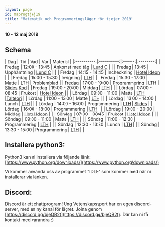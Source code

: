 ```yaml
---
layout: page
id: maprogtjej19
title: "Matematik och Programmeringsläger för tjejer 2019"
---
```


#### 10 - 12 maj 2019

## Schema

| Dag        | Tid       | Vad   | Var     | Material |
|:----------:|:----------:|:------:|:--------:|
| Fredag | 12:00 - 13:45 | Ankomst med tåg | [Lund C](https://goo.gl/maps/e2wLFsP6aU9Vwi2y9) | |
| Fredag | 13:45         | Upphämtning | [Lund C](https://goo.gl/maps/e2wLFsP6aU9Vwi2y9) | |
| Fredag | 14:15 - 14:45 | Incheckning | [Hotel Ideon](https://goo.gl/maps/dWF3aWSMbTYYaRqYA) | |
| Fredag | 15:00 - 15:30 | Invigning | [LTH](https://goo.gl/maps/xfdAj8oKQwieeJtTA) | |
| Fredag | 15:30 - 17:00 | Matte | [LTH](https://goo.gl/maps/xfdAj8oKQwieeJtTA) | [Problemblad](/assets/201905/Problemlosning-Forelasning-1.pdf) |
| Fredag | 17:00 - 19:00 | Programmering | [LTH](https://goo.gl/maps/xfdAj8oKQwieeJtTA) | [Slides](https://docs.google.com/presentation/d/1cny5LYP0HtL2TGslr_ZBUxCxvYSomZDTQLzeh7Ap5S0/edit?usp=sharing) [Kod](/events/maprogtjej19/prog1_gr1) |
| Fredag | 19:00 - 20:00 | Middag | [LTH](https://goo.gl/maps/xfdAj8oKQwieeJtTA) | |
| Lördag | 07:00 - 08:45 | Frukost | [Hotel Ideon](https://goo.gl/maps/dWF3aWSMbTYYaRqYA) | |
| Lördag | 09:00 - 11:00 | Matte | [LTH](https://goo.gl/maps/xfdAj8oKQwieeJtTA) |[Talteori](/assets/201905/Problemblad-Talteori-1.pdf) |
| Lördag | 11:00 - 13:00 | Matte | [LTH](https://goo.gl/maps/xfdAj8oKQwieeJtTA) | |
| Lördag | 13:00 - 14:00 | Lunch | [LTH](https://goo.gl/maps/xfdAj8oKQwieeJtTA) | |
| Lördag | 14:00 - 16:00 | Programmering | [LTH](https://goo.gl/maps/xfdAj8oKQwieeJtTA) | [Slides](https://docs.google.com/presentation/d/16ZqnIzlDkZx3UAWqDgBsVOU8wsGIR382HlvH6vKCdek/edit#slide=id.p1) |
| Lördag | 16:00 - 18:00 | Programmering | [LTH](https://goo.gl/maps/xfdAj8oKQwieeJtTA) | |
| Lördag | 19:00 - 20:00 | Middag | [Hotel Ideon](https://goo.gl/maps/dWF3aWSMbTYYaRqYA) | |
| Söndag | 07:00 - 08:45 | Frukost | [Hotel Ideon](https://goo.gl/maps/dWF3aWSMbTYYaRqYA) | |
| Söndag | 09:00 - 11:00 | Matte | [LTH](https://goo.gl/maps/xfdAj8oKQwieeJtTA) | |
| Söndag | 11:00 - 12:30 | Programmering | [LTH](https://goo.gl/maps/xfdAj8oKQwieeJtTA) | |
| Söndag | 12:30 - 13:30 | Lunch | [LTH](https://goo.gl/maps/xfdAj8oKQwieeJtTA) | |
| Söndag | 13:30 - 15:00 | Programmering | [LTH](https://goo.gl/maps/xfdAj8oKQwieeJtTA) | |

## Installera python3:
Python3 kan ni installera via följande länk:
[https://www.python.org/downloads/](https://www.python.org/downloads/)

Vi kommer använda oss av programmet "IDLE" som kommer med när ni installerar via länken.

## Discord:
Discord är ett chattprogram! Ung Vetenskapssport har en egen discord-server, med en ny kanal för lägret. Joina genom [https://discord.gg/bjeQB2t](https://discord.gg/bjeQB2t). Där kan ni få kontakt med varandra :)
